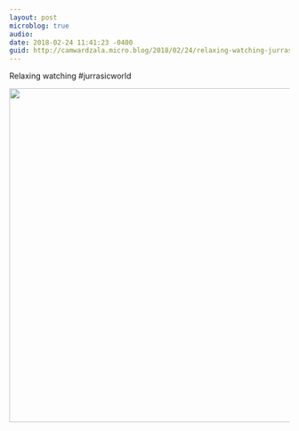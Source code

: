 ```yaml
---
layout: post
microblog: true
audio: 
date: 2018-02-24 11:41:23 -0400
guid: http://camwardzala.micro.blog/2018/02/24/relaxing-watching-jurrasicworld.html
---
```

Relaxing watching #jurrasicworld

<img src="http://www.camwardzala.com/uploads/2018/db3cf9a4a3.jpg" width="600" height="600" />
